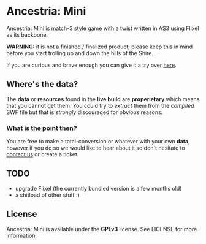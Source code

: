 Ancestria: Mini
===============
Ancestria: Mini is match-3 style game with a twist written in AS3 using Flixel as its backbone.

**WARNING:** it is not a finished / finalized product; please keep this in mind before you
start trolling up and down the hills of the Shire.

If you are curious and brave enough you can give it a try over [here](http://ancestriagame.com/mini).

Where's the data?
----------------
The **data** or **resources** found in the **live build** are **properietary** which means that you
cannot get them. You could try to *extract* them from the *compiled* SWF file but that is *strongly*
discouraged for *obvious* reasons.

### What is the point then?
You are free to make a total-conversion or whatever with your own **data**, however if you do so
we would like to hear about it so don't hesitate to [contact us](mailto:info@leragames.com) or 
create a ticket.

TODO
----
* upgrade Flixel (the currently bundled version is a few months old)
* a shitload of other stuff :)

License
-------
Ancestria: Mini is available under the **GPLv3** license. See LICENSE for more information.
